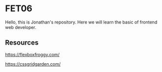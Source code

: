# FET06
Hello, this is Jonathan's repository. Here we will learn the basic of frontend web developer.

## Resources

https://flexboxfroggy.com/

https://cssgridgarden.com/